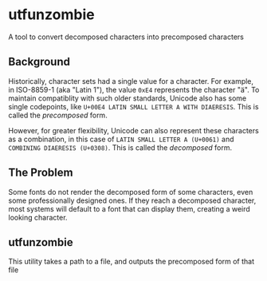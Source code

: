 # utfunzombie

A tool to convert decomposed characters into precomposed characters

## Background

Historically, character sets had a single value for a character. For example, in ISO-8859-1 (aka "Latin 1"), the value `0xE4` represents the character "ä". To maintain compatiblity with such older standards, Unicode also has some single codepoints, like `U+00E4 LATIN SMALL LETTER A WITH DIAERESIS`. This is called the _precomposed_ form.

However, for greater flexibility, Unicode can also represent these characters as a combination, in this case of `LATIN SMALL LETTER A (U+0061)` and `COMBINING DIAERESIS (U+0308)`. This is called the _decomposed_ form.

## The Problem

Some fonts do not render the decomposed form of some characters, even some professionally designed ones. If they reach a decomposed character, most systems will default to a font that can display them, creating a weird looking character.

## utfunzombie

This utility takes a path to a file, and outputs the precomposed form of that file
